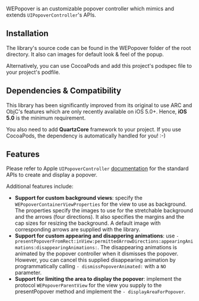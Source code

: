 WEPopover is an customizable popover controller which mimics and extends `UIPopoverController`'s APIs.


Installation
--------------------

The library's source code can be found in the WEPopover folder of the root directory. It also can images for default
look & feel of the popup.

Alternatively, you can use CocoaPods and add this project's podspec file to your project's podfile.


Dependencies & Compatibility
--------------------

This library has been significantly improved from its original to use ARC and ObjC's features which are only recently available on iOS 5.0+. Hence, **iOS 5.0** is the minimum requirement.

You also need to add **QuartzCore** framework to your project. If you use CocoaPods, the dependency is automatically
handled for you! :-)


Features
--------------------

Please refer to Apple `UIPopoverController` [documentation](https://developer.apple.com/library/ios/documentation/uikit/reference/UIPopoverController_class/Reference/Reference.html) 
for the standard APIs to create and display a popover.

Additional features include:
- **Support for custom background views**: specify the `WEPopoverContainerViewProperties` for the view to use as 
background. The properties specify the images to use for the stretchable background and the arrows (four directions). 
It also specifies the margins and the cap sizes for resizing the background. A default image with corresponding 
arrows are supplied with the library.
- **Support for custom appearing and disappering animations**: use `- presentPopoverFromRect:inView:permittedArrowDirections:appearingAnimations:disappearingAnimations:`. 
The disappearing animations is animated by the popover controller when it dismisses the popover. However,
you can cancel this supplied disappearing animation by programmatically calling `- dismissPopoverAnimated:` with
a `NO` parameter.
- **Support for limiting the area to display the popover**: implement the protocol `WEPopoverParentView` for the view 
you supply to the presentPopover method and implement the `- displayAreaForPopover`.
